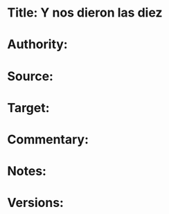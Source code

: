 # Title: Y nos dieron las diez

# Authority: 

# Source:

# Target:  

# Commentary:  

# Notes:  

# Versions:  